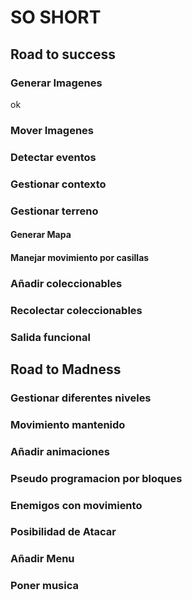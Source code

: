 # SO SHORT

## Road to success

### Generar Imagenes
ok
### Mover Imagenes

### Detectar eventos

### Gestionar contexto

### Gestionar terreno

#### Generar Mapa

#### Manejar movimiento por casillas

### Añadir coleccionables

### Recolectar coleccionables

### Salida funcional

## Road to Madness

### Gestionar diferentes niveles

### Movimiento mantenido

### Añadir animaciones

### Pseudo programacion por bloques

### Enemigos con movimiento

### Posibilidad de Atacar

### Añadir Menu

### Poner musica